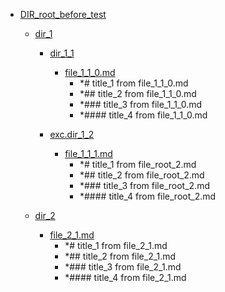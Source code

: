 - <a href = "E:\Node_projects\Node_Way\Jobs\CataloguerFs\CreateCatalog\AFP5_0.1_ctlg_1_to_2.v.0.1.7\Examples\cleare\DIR_root_before_test\cat.DIR_root_before_test\dir.DIR_root_before_test.md">DIR_root_before_test</a>
    - <a href = "E:\Node_projects\Node_Way\Jobs\CataloguerFs\CreateCatalog\AFP5_0.1_ctlg_1_to_2.v.0.1.7\Examples\cleare\DIR_root_before_test\dir_1\cat.dir_1\dir.dir_1.md">dir_1</a>
        - <a href = "E:\Node_projects\Node_Way\Jobs\CataloguerFs\CreateCatalog\AFP5_0.1_ctlg_1_to_2.v.0.1.7\Examples\cleare\DIR_root_before_test\dir_1\dir_1_1\cat.dir_1_1\dir.dir_1_1.md">dir_1_1</a>
            - <a href = "E:\Node_projects\Node_Way\Jobs\CataloguerFs\CreateCatalog\AFP5_0.1_ctlg_1_to_2.v.0.1.7\Examples\cleare\DIR_root_before_test\dir_1\dir_1_1\file_1_1_0.md">file_1_1_0.md</a>
                - *# title_1 from file_1_1_0.md
                - *## title_2 from file_1_1_0.md
                - *### title_3 from file_1_1_0.md
                - *#### title_4 from file_1_1_0.md
        
        - <a href = "E:\Node_projects\Node_Way\Jobs\CataloguerFs\CreateCatalog\AFP5_0.1_ctlg_1_to_2.v.0.1.7\Examples\cleare\DIR_root_before_test\dir_1\exc.dir_1_2\cat.exc.dir_1_2\dir.exc.dir_1_2.md">exc.dir_1_2</a>
            - <a href = "E:\Node_projects\Node_Way\Jobs\CataloguerFs\CreateCatalog\AFP5_0.1_ctlg_1_to_2.v.0.1.7\Examples\cleare\DIR_root_before_test\dir_1\exc.dir_1_2\file_1_1_1.md">file_1_1_1.md</a>
                - *# title_1 from file_root_2.md
                - *## title_2 from file_root_2.md
                - *### title_3 from file_root_2.md
                - *#### title_4 from file_root_2.md
        
    
    - <a href = "E:\Node_projects\Node_Way\Jobs\CataloguerFs\CreateCatalog\AFP5_0.1_ctlg_1_to_2.v.0.1.7\Examples\cleare\DIR_root_before_test\dir_2\cat.dir_2\dir.dir_2.md">dir_2</a>
        - <a href = "E:\Node_projects\Node_Way\Jobs\CataloguerFs\CreateCatalog\AFP5_0.1_ctlg_1_to_2.v.0.1.7\Examples\cleare\DIR_root_before_test\dir_2\file_2_1.md">file_2_1.md</a>
            - *# title_1 from file_2_1.md
            - *## title_2 from file_2_1.md
            - *### title_3 from file_2_1.md
            - *#### title_4 from file_2_1.md
    
